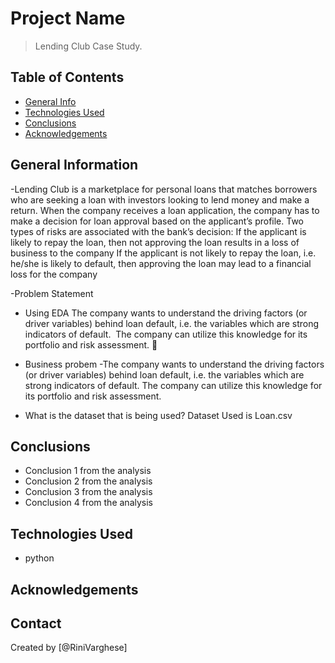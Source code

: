 # Project Name
> Lending Club Case Study.


## Table of Contents
* [General Info](#general-information)
* [Technologies Used](#technologies-used)
* [Conclusions](#conclusions)
* [Acknowledgements](#acknowledgements)

<!-- You can include any other section that is pertinent to your problem -->

## General Information
-Lending Club is a marketplace for personal loans that matches borrowers who are seeking a loan with investors looking to lend money and make a return. When the company receives a loan application, the company has to make a decision for loan approval based on the applicant’s profile. Two types of risks are associated with the bank’s decision:
If the applicant is likely to repay the loan, then not approving the loan results in a loss of business to the company
If the applicant is not likely to repay the loan, i.e. he/she is likely to default, then approving the loan may lead to a financial loss for the company

-Problem Statement
- Using EDA The company wants to understand the driving factors (or driver variables) behind loan default, i.e. the variables which are strong indicators of default.  The company can utilize this knowledge for its portfolio and risk assessment. 

- Business probem 
-The company wants to understand the driving factors (or driver variables) behind loan default, i.e. the variables which are strong indicators of default.  The company can utilize this knowledge for its portfolio and risk assessment. 

- What is the dataset that is being used?
Dataset Used is Loan.csv

<!-- You don't have to answer all the questions - just the ones relevant to your project. -->

## Conclusions
- Conclusion 1 from the analysis
- Conclusion 2 from the analysis
- Conclusion 3 from the analysis
- Conclusion 4 from the analysis

<!-- You don't have to answer all the questions - just the ones relevant to your project. -->


## Technologies Used
- python

<!-- As the libraries versions keep on changing, it is recommended to mention the version of library used in this project -->

## Acknowledgements



## Contact
Created by [@RiniVarghese] 


<!-- Optional -->
<!-- ## License -->
<!-- This project is open source and available under the [... License](). -->

<!-- You don't have to include all sections - just the one's relevant to your project -->